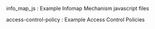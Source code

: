 info_map_js : 
Example Infomap Mechanism javascript files

access-control-policy : 
Example Access Control Policies
